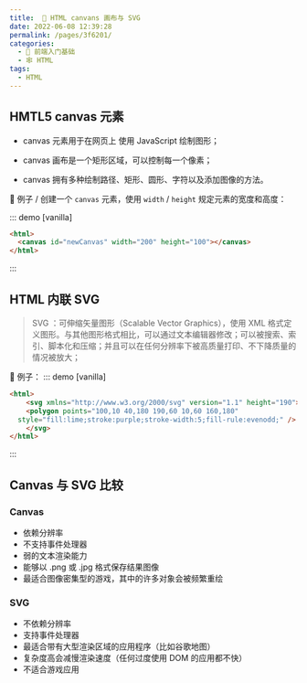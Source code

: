 ```yaml
---
title:  🌯 HTML canvans 画布与 SVG
date: 2022-06-08 12:39:28
permalink: /pages/3f6201/
categories:
  - 🚶 前端入门基础
  - 🕸 HTML
tags:
  - HTML
---
```

## HMTL5 canvas 元素

+ canvas 元素用于在网页上 使用 JavaScript 绘制图形；

+ canvas 画布是一个矩形区域，可以控制每一个像素；
+ canvas 拥有多种绘制路径、矩形、圆形、字符以及添加图像的方法。



🌰 例子 / 创建一个 `canvas` 元素，使用 `width` / `height` 规定元素的宽度和高度：

::: demo [vanilla]

```html
<html>
  <canvas id="newCanvas" width="200" height="100"></canvas>
</html>
```

::: 



## HTML 内联 SVG

> SVG ：可伸缩矢量图形（Scalable Vector Graphics），使用 XML 格式定义图形。与其他图形格式相比，可以通过文本编辑器修改；可以被搜索、索引、脚本化和压缩；并且可以在任何分辨率下被高质量打印、不下降质量的情况被放大；



🌰 例子：
::: demo [vanilla]

```html
<html>
	<svg xmlns="http://www.w3.org/2000/svg" version="1.1" height="190">
  	<polygon points="100,10 40,180 190,60 10,60 160,180"
  style="fill:lime;stroke:purple;stroke-width:5;fill-rule:evenodd;" />
	</svg>
</html>
```

:::

## Canvas 与 SVG 比较

### Canvas

- 依赖分辨率
- 不支持事件处理器
- 弱的文本渲染能力
- 能够以 .png 或 .jpg 格式保存结果图像
- 最适合图像密集型的游戏，其中的许多对象会被频繁重绘

### SVG

- 不依赖分辨率
- 支持事件处理器
- 最适合带有大型渲染区域的应用程序（比如谷歌地图）
- 复杂度高会减慢渲染速度（任何过度使用 DOM 的应用都不快）
- 不适合游戏应用